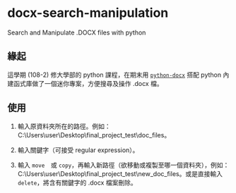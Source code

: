 # docx-search-manipulation
Search and Manipulate .DOCX files with python

## 緣起
這學期 (108-2) 修大學部的 python 課程，在期末用 [`python-docx`](https://python-docx.readthedocs.io/en/latest/) 搭配 python 內建函式庫做了一個迷你專案，方便搜尋及操作 .docx 檔。

## 使用

1. 輸入原資料夾所在的路徑。例如：C:\Users\user\Desktop\final_project_test\doc_files。

2. 輸入關鍵字（可接受 regular expression）。

3. 輸入 `move`　或 `copy`，再輸入新路徑（欲移動或複製至哪一個資料夾），例如：C:\Users\user\Desktop\final_project_test\new_doc_files。或是直接輸入 `delete`，將含有關鍵字的 .docx 檔案刪除。
